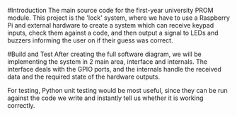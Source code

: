 #Introduction 
The main source code for the first-year university PROM module. This project is the 'lock' system, where we have to use a Raspberry Pi and external hardware to create a system which can receive keypad inputs, check them against a code, and then output a signal to LEDs and buzzers informing the user on if their guess was correct.

#Build and Test
After creating the full software diagram, we will be implementing the system in 2 main area, interface and internals. The interface deals with the GPIO ports, and the internals handle the received data and the required state of the hardware outputs.

For testing, Python unit testing would be most useful, since they can be run against the code we write and instantly tell us whether it is working correctly.